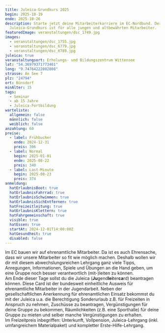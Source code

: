```yaml
---
title: Juleica-Grundkurs 2025
begin: 2025-10-19
ende: 2025-10-26
description: Starte jetzt deine Mitarbeiterkarriere im EC-Nordbund. Der
  Juleica-Grundkurs ist für alle jungen und altbewährten Mitarbeiter.
featuredImage: veranstaltungen/dsc_1749.jpg
images:
  - veranstaltungen/dsc_1755.jpg
  - veranstaltungen/dsc_6779.jpg
  - veranstaltungen/dsc_6789.jpg
juleica: true
veranstaltungsort: Erholungs- und Bildungszentrum Wittensee
lat: "54.36979371773461"
long: "9.74764222802808"
strasse: An See 7
plz: "24794"
ort: Bünsdorf
minAlter: 15
tags:
  - Seminar
  - ab 15 Jahre
  - Juleica-Fortbildung
warteliste:
  allgemein: false
  männlich: false
  weiblich: false
anzahlung: 60
preise:
  - label: Frühbucher
    ende: 2024-12-31
    preis: 306
  - label: Normal
    begin: 2025-01-01
    ende: 2025-08-22
    preis: 340
  - label: Last-Minute
    begin: 2025-08-23
    preis: 374
anmeldung:
  hatErlaubnisBoot: true
  hatErlaubnisFahrrad: true
  hatErlaubnisSchwimmen: true
  hatErlaubnisSichEntfernen: true
  hatFreizeitleitung: true
  hatErlaubnisKlettern: true
  hatFahrgemeinschaft: true
  visible: true
  hatEssen: true
  startAt: 2024-12-01T14:00:00Z
  hatGesundheit: true
  disabled: false
---
```

Im EC bauen wir auf ehrenamtliche Mitarbeiter. Da ist es auch Ehrensache, dass wir unsere Mitarbeiter so fit wie möglich machen. Deshalb wollen wir dir mit diesem abwechslungsreichen Lehrgang ganz viele Tipps, Anregungen, Informationen, Spiele und Übungen an die Hand geben, um eine Gruppe noch besser verantwortlich (mit-)leiten zu können.\
Am Ende dieser Tage sollst du die Juleica (**Ju**gend**lei**ter**ca**rd) beantragen können. Diese Card ist der bundesweit einheitliche Ausweis für ehrenamtliche Mitarbeiter in der Jugendarbeit. Neben der gesellschaftlichen Anerkennung für ehrenamtlichen Einsatz bekommst du mit der Juleica u.a. die Berechtigung Sonderurlaub z.B. für Freizeiten in Anspruch zu nehmen, Zuschüsse zu beantragen, Vergünstigungen für deine Gruppe zu bekommen, Räumlichkeiten (z.B. eine Sporthalle) für deine Gruppe zu mieten und selber manche Vergünstigungen zu erhalten.\
Im Freizeitpreis inbegriffen: Unterkunft, Vollpension, Juleica-Lehrgang (inkl. umfangreichem Materialpaket) und kompletter Erste-Hilfe-Lehrgang.
